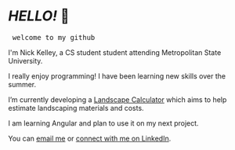 # *HELLO!* 👋
<pre> welcome to my github </pre>

I'm Nick Kelley, a CS student student attending Metropolitan State University. 

I really enjoy programming! I have been learning new skills over the summer.

I’m currently developing a [Landscape Calculator](https://github.com/nksz6/Landscape-Calculator) which aims to help estimate landscaping materials and costs.

I am learning Angular and plan to use it on my next project.

You can [email me](mailto:kelley.nicholas@outlook.com)
or [connect with me on LinkedIn](https://www.linkedin.com/in/kelleynick/).




<!--
**nksz6/nksz6* is a ✨ _special_ ✨ repository because its `README.md` (this file) appears on your GitHub profile.

Here are some ideas to get you started:

- 🔭 I’m currently working on ...
- 🌱 I’m currently learning ...
- 👯 I’m looking to collaborate on ...
- 🤔 I’m looking for help with ...
- 💬 Ask me about ...
- 📫 How to reach me: ...
- 😄 Pronouns: ...
- ⚡ Fun fact: ...
-->
              
